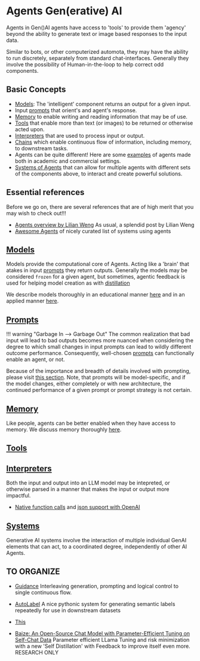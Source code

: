 # Agents Gen(erative) AI
Agents in Gen()AI agents have access to 'tools' to provide them 'agency' beyond the ability to generate text or image based responses to the input data.

Similar to bots, or other computerized automota, they may have the ability to run discretely, separately from standard chat-interfaces. Generally they involve the possibility of Human-in-the-loop to help correct odd components. 

## Basic Concepts

* [Models](../model_creation/index.md): The 'intelligent' component returns an output for a given input. 
* Input [prompts](../prompt_engineering/prompting.md) that orient's and agent's response. 
* [Memory](./memory.md) to enable writing and reading information that may be of use. 
* [Tools](./actions_and_tools.md) that enable more than text (or images) to be returned or otherwise acted upon. 
* [Interpreters](./interpreters.md) that are used to process input or output. 
* [Chains](./chains.md) which enable continuous flow of information, including memory, to downstream tasks. 
* Agents can be quite different! Here are some [examples](./examples.md) of agents made both in academic and commercial settings. 
* [Systems of Agents](systems.md) that can allow for multiple agents with different sets of the components above, to interact and create powerful solutions.

## Essential references

Before we go on, there are several references that are of high merit that you may wish to check out!!!

- [Agents overview by Lilian Weng](https://lilianweng.github.io/posts/2023-06-23-agent) As usual, a splendid post by Lilian Weng
- [Awesome Agents](https://github.com/e2b-dev/awesome-ai-agents) of nicely curated list of systems using agents

## [Models](../model_creation/models.md)

Models provide the computational core of Agents. Acting like a 'brain' that atakes in input [prompts](#prompts) they return outputs. Generally the models may be considered `frozen` for a given agent, but sometimes, agentic feedback is used for helping model creation as with [distillation](../model_creation/distillation.md) 

We describe models thoroughly in an educational manner [here](../model_creation/index.md) and in an applied manner [here](../enablement/models.md). 

## [Prompts](../prompt_engineering/prompting.md)

!!! warning "Garbage In --> Garbage Out"
    The common realization that bad input will lead to bad outputs becomes more nuanced when considering the degree to which small changes in input prompts can lead to wildly different outcome performance. Consequently, well-chosen [prompts](../prompt_engineering/prompting.md) can functionally enable an agent, or not. 

Because of the importance and breadth of details involved with prompting, please visit [this section](../prompt_engineering/prompting.md). Note, that prompts will be model-specific, and if the model changes, either completely or with new architecture, the continued performance of a given prompt or prompt strategy is not certain. 

## [Memory](./memory.md)

Like people, agents can be better enabled when they have access to memory.  We discuss memory thoroughly [here](./memory.md).

## [Tools](./actions_and_tools.md)

## [Interpreters](./interpreters.md)

Both the input and output into an LLM model may be intepreted, or otherwise parsed in a manner that makes the input or output more impactful. 

- [Native function calls](https://github.com/openai/openai-cookbook/blob/main/examples/How_to_call_functions_with_chat_models.ipynb) and [json support with OpenAI](https://yonom.substack.com/p/native-json-output-from-gpt-4) 


## [Systems](systems.md)
Generative AI systems involve the interaction of multiple individual GenAI elements that can act, to a coordinated degree, independently of other AI Agents. 

## TO ORGANIZE

- ️[Guidance](https://github.com/microsoft/guidance/) Interleaving generation, prompting and logical control to single  continuous flow.

- [AutoLabel](https://github.com/refuel-ai/autolabel) A nice pythonic system for generating semantic labels repeatedly for use in downstream datasets

- [This](https://arxiv.org/pdf/2306.08640.pdf)

- [Baize: An Open-Source Chat Model with Parameter-Efficient Tuning on Self-Chat Data](https://arxiv.org/pdf/2304.01196.pdf) Parameter efficient LLama Tuning and risk minimization with a new 'Self Distillation' with Feedback to improve itself even more. RESEARCH ONLY

